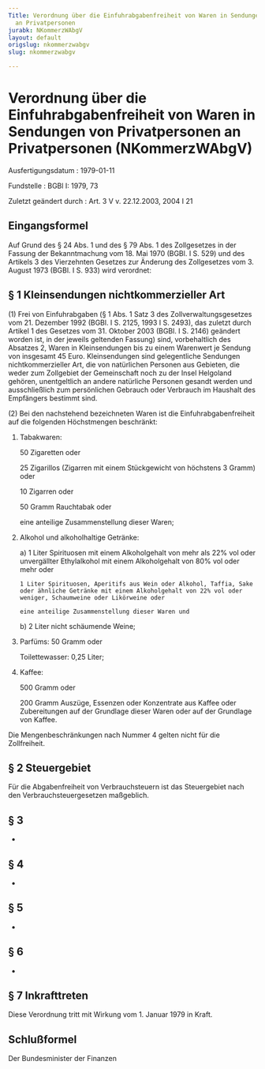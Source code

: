 ```yaml
---
Title: Verordnung über die Einfuhrabgabenfreiheit von Waren in Sendungen von Privatpersonen
  an Privatpersonen
jurabk: NKommerzWAbgV
layout: default
origslug: nkommerzwabgv
slug: nkommerzwabgv

---
```


# Verordnung über die Einfuhrabgabenfreiheit von Waren in Sendungen von Privatpersonen an Privatpersonen (NKommerzWAbgV)

Ausfertigungsdatum
:   1979-01-11

Fundstelle
:   BGBl I: 1979, 73

Zuletzt geändert durch
:   Art. 3 V v. 22.12.2003, 2004 I 21


## Eingangsformel

Auf Grund des § 24 Abs. 1 und des § 79 Abs. 1 des Zollgesetzes in der Fassung der Bekanntmachung vom 18. Mai 1970 (BGBl. I S. 529) und des Artikels 3 des Vierzehnten Gesetzes zur Änderung des Zollgesetzes vom 3. August 1973 (BGBl. I S. 933) wird verordnet:


## § 1 Kleinsendungen nichtkommerzieller Art

(1) Frei von Einfuhrabgaben (§ 1 Abs. 1 Satz 3 des Zollverwaltungsgesetzes vom 21. Dezember 1992 (BGBl. I S. 2125, 1993 I S. 2493), das zuletzt durch Artikel 1 des Gesetzes vom 31. Oktober 2003 (BGBl. I S. 2146) geändert worden ist, in der jeweils geltenden Fassung) sind, vorbehaltlich des Absatzes 2, Waren in Kleinsendungen bis zu einem Warenwert je Sendung von insgesamt 45 Euro. Kleinsendungen sind gelegentliche Sendungen nichtkommerzieller Art, die von natürlichen Personen aus Gebieten, die weder zum Zollgebiet der Gemeinschaft noch zu der Insel Helgoland gehören, unentgeltlich an andere natürliche Personen gesandt werden und ausschließlich zum persönlichen Gebrauch oder Verbrauch im Haushalt des Empfängers bestimmt sind.

(2) Bei den nachstehend bezeichneten Waren ist die Einfuhrabgabenfreiheit auf die folgenden Höchstmengen beschränkt:

1.  Tabakwaren:

    50  Zigaretten oder


    25  Zigarillos (Zigarren mit einem Stückgewicht von höchstens 3 Gramm) oder


    10  Zigarren oder


    50  Gramm Rauchtabak oder




    eine anteilige Zusammenstellung dieser Waren;


2.  Alkohol und alkoholhaltige Getränke:

    a)  1 Liter Spirituosen mit einem Alkoholgehalt von mehr als 22% vol oder unvergällter Ethylalkohol mit einem Alkoholgehalt von 80% vol oder mehr oder

        1 Liter Spirituosen, Aperitifs aus Wein oder Alkohol, Taffia, Sake oder ähnliche Getränke mit einem Alkoholgehalt von 22% vol oder weniger, Schaumweine oder Likörweine oder

        eine anteilige Zusammenstellung dieser Waren und


    b)  2 Liter nicht schäumende Weine;





3.  Parfüms: 50 Gramm oder

    Toilettewasser: 0,25 Liter;


4.  Kaffee:

    500 Gramm oder

    200 Gramm Auszüge, Essenzen oder Konzentrate aus Kaffee oder Zubereitungen auf der Grundlage dieser Waren oder auf der Grundlage von Kaffee.



Die Mengenbeschränkungen nach Nummer 4 gelten nicht für die Zollfreiheit.


## § 2 Steuergebiet

Für die Abgabenfreiheit von Verbrauchsteuern ist das Steuergebiet nach den Verbrauchsteuergesetzen maßgeblich.


## § 3

-


## § 4

-


## § 5

-


## § 6

-


## § 7 Inkrafttreten

Diese Verordnung tritt mit Wirkung vom 1. Januar 1979 in Kraft.


## Schlußformel

Der Bundesminister der Finanzen

